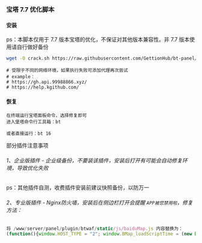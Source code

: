 ### 宝塔 7.7 优化脚本



#### 安装

ps：本脚本仅用于 7.7 版本宝塔的优化，不保证对其他版本兼容性。非 7.7 版本使用请自行做好备份

```bash
wget -O crack.sh https://raw.githubusercontent.com/GettionHub/bt-panel/main/crack/crack.sh && chmod +x crack.sh && ./crack.sh
```

```
# 受限于不同的网络环境，如果执行失败可添加代理再次尝试
# example：
# https://gh.api.99988866.xyz/
# https://help.kgithub.com/
```

#### 恢复

```
在终端运行宝塔面板命令，选择修复即可
进入堡塔命令行工具箱：bt

或者直接运行：bt 16
```



部分插件注意事项

###### 1、企业版插件 - 企业级备份，不要装该插件，安装后打开有可能会自动修复环境，导致优化失败

ps：其他插件自测，收费插件安装前建议快照备份，以防万一

###### 2、专业版插件 - Nginx防火墙，安装后在侧边栏打开会提醒 `APP被您禁用啦`，修复方法：

```js
将 /www/server/panel/plugin/btwaf/static/js/baiduMap.js 内容替换为：
(function(){window.HOST_TYPE = "2"; window.BMap_loadScriptTime = (new Date).getTime(); document.write('<script type="text/javascript" src="https://api.map.baidu.com/reverse_geocoding/v3/?ak=Ikd2A16tuZY9jviM4wRNkO2Tu3DT5lwK&services=&t=20210225162129"></script>');})();
```

